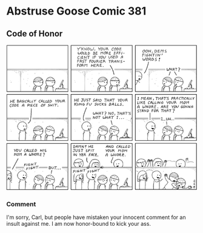 # Abstruse Goose Comic 381
## Code of Honor

![image](fast_and_the_fourier_transform.png)
### Comment
I'm sorry, Carl, but people have mistaken your innocent comment for an insult against me. I am now honor-bound to kick your ass.
